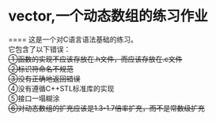 # vector,一个动态数组的练习作业
====
这是一个对C语言语法基础的练习。<br> 
它包含了以下错误：<br> 
~~①函数的实现不应该存放在.h文件，而应该存放在.c文件~~<br> 
~~②标识符命名不规范~~<br> 
~~③没有正确地返回错误~~<br> 
④没有遵循C++STL标准库的实现<br> 
⑤接口一塌糊涂<br> 
~~⑥对动态数组的扩充应该是1.3-1.7倍率扩充，而不是常数级扩充~~<br> 
